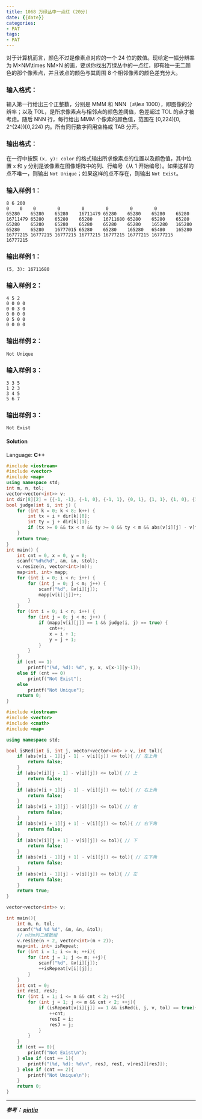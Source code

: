 ```yaml
---
title: 1068 万绿丛中一点红 (20分)
date: {{date}}
categories:
- PAT
tags:
- PAT
---
```

对于计算机而言，颜色不过是像素点对应的一个 24 位的数值。现给定一幅分辨率为 M×NM\times NM×N
的画，要求你找出万绿丛中的一点红，即有独一无二颜色的那个像素点，并且该点的颜色与其周围 8 个相邻像素的颜色差充分大。

### 输入格式：

输入第一行给出三个正整数，分别是 MMM 和 NNN（≤\le≤ 1000），即图像的分辨率；以及 TOL，是所求像素点与相邻点的颜色差阈值，色差超过
TOL 的点才被考虑。随后 NNN 行，每行给出 MMM 个像素的颜色值，范围在 [0,224)[0, 2^{24})[0,2​24​​)
内。所有同行数字间用空格或 TAB 分开。

### 输出格式：

在一行中按照 `(x, y): color` 的格式输出所求像素点的位置以及颜色值，其中位置 `x` 和 `y` 分别是该像素在图像矩阵中的列、行编号（从
1 开始编号）。如果这样的点不唯一，则输出 `Not Unique`；如果这样的点不存在，则输出 `Not Exist`。

### 输入样例 1：

    
    
    8 6 200
    0 	 0 	  0 	   0	    0 	     0 	      0        0
    65280 	 65280    65280    16711479 65280    65280    65280    65280
    16711479 65280    65280    65280    16711680 65280    65280    65280
    65280 	 65280    65280    65280    65280    65280    165280   165280
    65280 	 65280 	  16777015 65280    65280    165280   65480    165280
    16777215 16777215 16777215 16777215 16777215 16777215 16777215 16777215
    

### 输出样例 1：

    
    
    (5, 3): 16711680
    

### 输入样例 2：

    
    
    4 5 2
    0 0 0 0
    0 0 3 0
    0 0 0 0
    0 5 0 0
    0 0 0 0
    

### 输出样例 2：

    
    
    Not Unique
    

### 输入样例 3：

    
    
    3 3 5
    1 2 3
    3 4 5
    5 6 7
    

### 输出样例 3：

    
    
    Not Exist
    

#### Solution

Language: **C++**
```C++
#include <iostream>
#include <vector>
#include <map>
using namespace std;
int m, n, tol;
vector<vector<int>> v;
int dir[8][2] = {{-1, -1}, {-1, 0}, {-1, 1}, {0, 1}, {1, 1}, {1, 0}, {1, -1}, {0, -1}};
bool judge(int i, int j) {
    for (int k = 0; k < 8; k++) {
        int tx = i + dir[k][0];
        int ty = j + dir[k][1];
        if (tx >= 0 && tx < n && ty >= 0 && ty < m && abs(v[i][j] - v[tx][ty]) <= tol) return false;
    }
    return true;
}
int main() {
    int cnt = 0, x = 0, y = 0;
    scanf("%d%d%d", &m, &n, &tol);
    v.resize(n, vector<int>(m));
    map<int, int> mapp;
    for (int i = 0; i < n; i++) {
        for (int j = 0; j < m; j++) {
            scanf("%d", &v[i][j]);
            mapp[v[i][j]]++;
        }
    }
    for (int i = 0; i < n; i++) {
        for (int j = 0; j < m; j++) {
            if (mapp[v[i][j]] == 1 && judge(i, j) == true) {
                cnt++;
                x = i + 1;
                y = j + 1;
            }
        }
    }
    if (cnt == 1)
        printf("(%d, %d): %d", y, x, v[x-1][y-1]);
    else if (cnt == 0)
        printf("Not Exist");
    else
        printf("Not Unique");
    return 0;
}
```
```c++
#include <iostream>
#include <vector>
#include <cmath>
#include <map>

using namespace std;

bool isRed(int i, int j, vector<vector<int> > v, int tol){
    if (abs(v[i - 1][j - 1] - v[i][j]) <= tol){ // 左上角
        return false;
    }
    if (abs(v[i][j - 1] - v[i][j]) <= tol){ // 上
        return false;
    }
    if (abs(v[i + 1][j - 1] - v[i][j]) <= tol){ // 右上角
        return false;
    }
    if (abs(v[i + 1][j] - v[i][j]) <= tol){ // 右
        return false;
    }
    if (abs(v[i + 1][j + 1] - v[i][j]) <= tol){ // 右下角
        return false;
    }
    if (abs(v[i][j + 1] - v[i][j]) <= tol){ // 下
        return false;
    }
    if (abs(v[i - 1][j + 1] - v[i][j]) <= tol){ // 左下角
        return false;
    }
    if (abs(v[i - 1][j] - v[i][j]) <= tol){ // 左
        return false;
    }
    return true;
}

vector<vector<int>> v;

int main(){
    int m, n, tol;
    scanf("%d %d %d", &m, &n, &tol);
    // n行m列二维数组
    v.resize(n + 2, vector<int>(m + 2));
    map<int, int> isRepeat;
    for (int i = 1; i <= n; ++i){
        for (int j = 1; j <= m; ++j){
            scanf("%d", &v[i][j]);
            ++isRepeat[v[i][j]];
        }
    }
    int cnt = 0;
    int resI, resJ;
    for (int i = 1; i <= n && cnt < 2; ++i){
        for (int j = 1; j <= m && cnt < 2; ++j){
            if (isRepeat[v[i][j]] == 1 && isRed(i, j, v, tol) == true){ // 只出现过一次
                ++cnt;
                resI = i;
                resJ = j;
            }
        }
    }
    if (cnt == 0){
        printf("Not Exist\n");
    } else if (cnt == 1){
        printf("(%d, %d): %d\n", resJ, resI, v[resI][resJ]);
    } else if (cnt == 2){
        printf("Not Unique\n");
    }
    return 0;
}
```
---
***参考：
[pintia](https://pintia.cn/problem-sets/994805260223102976/problems/994805265579229184)***
